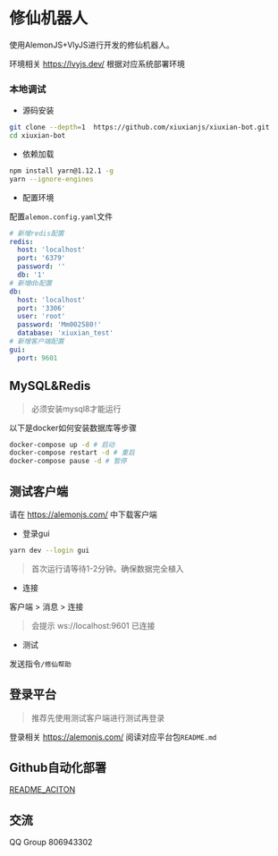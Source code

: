 # 修仙机器人

使用AlemonJS+VlyJS进行开发的修仙机器人。

环境相关 https://lvyjs.dev/ 根据对应系统部署环境

### 本地调试

- 源码安装

```sh
git clone --depth=1  https://github.com/xiuxianjs/xiuxian-bot.git
cd xiuxian-bot
```

- 依赖加载

```sh
npm install yarn@1.12.1 -g
yarn --ignore-engines
```

- 配置环境

配置`alemon.config.yaml`文件

```yaml
# 新增redis配置
redis:
  host: 'localhost'
  port: '6379'
  password: ''
  db: '1'
# 新增db配置
db:
  host: 'localhost'
  port: '3306'
  user: 'root'
  password: 'Mm002580!'
  database: 'xiuxian_test'
# 新增客户端配置
gui:
  port: 9601
```

## MySQL&Redis

> 必须安装mysql8才能运行

以下是docker如何安装数据库等步骤

```sh
docker-compose up -d # 启动
docker-compose restart -d # 重启
docker-compose pause -d # 暂停
```

## 测试客户端

请在 https://alemonjs.com/ 中下载客户端

- 登录gui

```sh
yarn dev --login gui
```

> 首次运行请等待1-2分钟。确保数据完全植入

- 连接

客户端 > 消息 > 连接

> 会提示 ws://localhost:9601 已连接

- 测试

发送指令`/修仙帮助`

## 登录平台

> 推荐先使用测试客户端进行测试再登录

登录相关 https://alemonjs.com/ 阅读对应平台包`README.md`

## Github自动化部署

[README_ACITON](./README_ACITON.md)

## 交流

QQ Group 806943302

